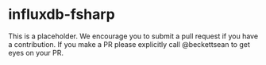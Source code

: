 influxdb-fsharp
===============

This is a placeholder. We encourage you to submit a pull request if you have a contribution. If you make a PR please explicitly call @beckettsean to get eyes on your PR.

